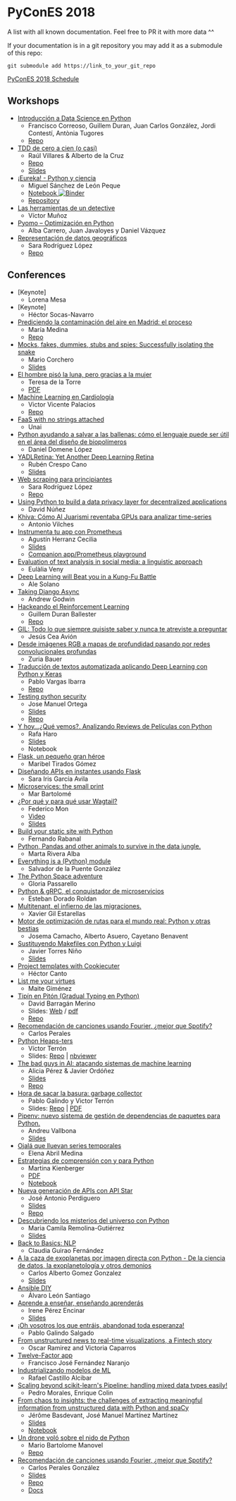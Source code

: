 # PyConES 2018

A list with all known documentation. Feel free to PR it with more data ^^

If your documentation is in a git repository you may add it as a submodule of this repo:
```
git submodule add https://link_to_your_git_repo
```

[PyConES 2018 Schedule](https://2018.es.pycon.org/#schedule)

## Workshops

* [Introducción a Data Science en Python](https://2018.es.pycon.org/talk/introduccion-a-data-science-en-python)
  * Francisco Correoso, Guillem Duran, Juan Carlos González, Jordi Contestí, Antònia Tugores
  * [Repo](https://github.com/PyDataMallorca/PyConES2018_Introduccion_a_data_science_en_Python)
* [TDD de cero a cien (o casi)](https://2018.es.pycon.org/talk/tdd-de-cero-a-cien-o-casi/)
  * Raúl Villares & Alberto de la Cruz
  * [Repo](https://github.com/aleasoluciones/pycones2018)
  * [Slides](https://github.com/aleasoluciones/pycones2018/blob/master/doc/PyConES_2018.pdf)
* [¡Eureka! - Python y ciencia](https://2018.es.pycon.org/talk/eureka-python-y-ciencia/)
  * Miguel Sánchez de León Peque
  * [Notebook ![Binder](https://mybinder.org/badge.svg)](https://mybinder.org/v2/gh/Peque/PyConES-Spain-2018-eureka/binder?filepath=Eureka.ipynb)
  * [Repository](https://github.com/Peque/PyConES-Spain-2018-eureka)
* [Las herramientas de un detective](https://2018.es.pycon.org/talk/las-herramientas-de-un-detective/)
  * Víctor Muñoz
* [Pyomo – Optimización en Python](https://2018.es.pycon.org/talk/pyomo-optimizacion-en-python/)
  * Alba Carrero, Juan Javaloyes y Daniel Vázquez
* [Representación de datos geográficos](https://2018.es.pycon.org/talk/representacion-de-datos-geograficos/)
  * Sara Rodríguez López
  * [Repo](https://github.com/sararl/pycones2018/tree/master/tallerDatosGeo_05_10_18)

## Conferences

* [Keynote]
  * Lorena Mesa
* [Keynote]
  * Héctor Socas-Navarro
* [Prediciendo la contaminación del aire en Madrid: el proceso](https://2018.es.pycon.org/talk/prediciendo-la-contaminacion-del-aire-en-madrid-el-proceso/)
  * María Medina
  * [Repo](https://github.com/mariamedp/contaminacion-madrid)
* [Mocks, fakes, dummies, stubs and spies: Successfully isolating the snake](https://2018.es.pycon.org/talk/mocks-fakes-dummies-stubs-and-spies-successfully-isolating-the-snake/)
   * Mario Corchero
   * [Slides](https://speakerdeck.com/mariocj89/unittest-dot-mock-in-detail)
* [El hombre pisó la luna, pero gracias a la mujer](https://2018.es.pycon.org/talk/el-hombre-piso-la-luna-pero-gracias-a-la-mujer/)
  * Teresa de la Torre
  * [PDF](https://drive.google.com/file/d/0BzNh_KS-0Z_qV0tNV1BUeFpkdHdyTUhWdk00UFZqZ1Q2eWdn/view)
* [Machine Learning en Cardiología](https://2018.es.pycon.org/talk/machine-learning-en-cardiologia/)
  * Victor Vicente Palacios
  * [Repo](https://github.com/victorvicpal/ML_CARDIOLOGIA_PyConES18)
* [FaaS with no strings attached](https://2018.es.pycon.org/talk/faas-with-no-strings-attached/)
  * Unai
* [Python ayudando a salvar a las ballenas: cómo el lenguaje puede ser útil en el área del diseño de biopolímeros](https://2018.es.pycon.org/talk/python-ayudando-a-salvar-a-las-ballenas-como-el-lenguaje-puede-ser-util-en-el-area-del-diseno-de-biopolimeros/)
  * Daniel Domene López
* [YADLRetina: Yet Another Deep Learning Retina](https://2018.es.pycon.org/talk/yadlretina-yet-another-deep-learning-retina/)
  * Rubén Crespo Cano
  * [Slides](https://github.com/rcrespocano/PyConES-2018)
* [Web scraping para principiantes](https://2018.es.pycon.org/talk/web-scraping-para-principiantes/)
  * Sara Rodríguez López
  * [Repo](https://github.com/sararl/pycones2018/tree/master/webScrapingCrawling_06_10_18)
* [Using Python to build a data privacy layer for decentralized applications](https://2018.es.pycon.org/talk/using-python-to-build-a-data-privacy-layer-for-decentralized-applications/)
  * David Núñez
* [Khiva: Cómo Al Juarismi reventaba GPUs para analizar time-series](https://2018.es.pycon.org/talk/khiva-como-al-juarismi-reventaba-gpus-para-analizar-time-series/)
  * Antonio Vilches
* [Instrumenta tu app con Prometheus](https://2018.es.pycon.org/talk/instrumenta-tu-app-con-prometheus/)
  * Agustín Herranz Cecilia
  * [Slides](https://speakerdeck.com/tinproject/instrumenta-tu-app-con-prometheus-pycones-2018)
  * [Companion app/Prometheus playground](https://github.com/tinproject/emojivending)
* [Evaluation of text analysis in social media: a linguistic approach](https://2018.es.pycon.org/talk/evaluation-of-text-analysis-in-social-media-a-linguistic-approach/)
  * Eulàlia Veny
* [Deep Learning will Beat you in a Kung-Fu Battle](https://2018.es.pycon.org/talk/deep-learning-will-beat-you-in-a-kung-fu-battle/)
  * Ale Solano
* [Taking Django Async](https://2018.es.pycon.org/talk/taking-django-async/)
  * Andrew Godwin
* [Hackeando el Reinforcement Learning](https://2018.es.pycon.org/talk/hackeando-el-reinforcement-learning/)
  * Guillem Duran Ballester
  * [Repo](https://github.com/Guillemdb/hacking-rl)
* [GIL: Todo lo que siempre quisiste saber y nunca te atreviste a preguntar](https://2018.es.pycon.org/talk/gil-todo-lo-que-siempre-quisiste-saber-y-nunca-te-atreviste-a-preguntar/)
  * Jesús Cea Avión
* [Desde imágenes RGB a mapas de profundidad pasando por redes convolucionales profundas](https://2018.es.pycon.org/talk/desde-imagenes-rgb-a-mapas-de-profundidad-pasando-por-redes-convolucionales-profundas/)
  * Zuria Bauer
* [Traducción de textos automatizada aplicando Deep Learning con Python y Keras](https://2018.es.pycon.org/talk/traduccion-de-textos-automatizada-aplicando-deep-learning-con-python-y-keras/)
  * Pablo Vargas Ibarra
  * [Repo](https://github.com/PabloVargasIbarra/nmt-pycones2018)
* [Testing python security](https://2018.es.pycon.org/talk/testing-python-security/)
  * Jose Manuel Ortega
   * [Slides](https://speakerdeck.com/jmortega/testing-python-security)
   * [Repo](https://github.com/jmortega/testing_python_security)
* [Y hoy...¿Qué vemos?. Analizando Reviews de Películas con Python](https://2018.es.pycon.org/talk/y-hoy-que-vemos-analizando-reviews-de-peliculas-con-python/)
  * Rafa Haro
   * [Slides](https://docs.google.com/presentation/d/1Pg752mKVwU6bz_Imz9ojptScsKxzQgrae_yH-DX5b-Q/edit?usp=sharing)
   * Notebook
* [Flask, un pequeño gran héroe](https://2018.es.pycon.org/talk/flask-un-pequeno-gran-heroe/)
  * Maribel Tirados Gómez
* [Diseñando APIs en instantes usando Flask](https://2018.es.pycon.org/talk/disenando-apis-en-instantes-usando-flask/)
  * Sara Iris García Avila
* [Microservices: the small print](https://2018.es.pycon.org/talk/microservices-the-small-print/)
  * Mar Bartolomé
* [¿Por qué y para qué usar Wagtail?](https://2018.es.pycon.org/talk/por-que-y-para-que-usar-wagtail/)
  * Federico Mon
  * [Video](https://www.youtube.com/watch?v=d7PfyUoZ2j4)
  * [Slides](https://gnufede.gitlab.io/wagtail-talk)
* [Build your static site with Python](https://2018.es.pycon.org/talk/build-your-static-site-with-python/)
  * Fernando Rabanal
* [Python, Pandas and other animals to survive in the data jungle.](https://2018.es.pycon.org/talk/python-pandas-and-other-animals-to-survive-in-the-data-jungle/)
  * Marta Rivera Alba
* [Everything is a (Python) module](https://2018.es.pycon.org/talk/everything-is-a-python-module/)
  * Salvador de la Puente González
* [The Python Space adventure](https://2018.es.pycon.org/talk/the-python-space-adventure/)
  * Gloria Passarello
* [Python & gRPC, el conquistador de microservicios](https://2018.es.pycon.org/talk/python-grpc-el-conquistador-de-microservicios/)
  * Esteban Dorado Roldan
* [Multitenant, el infierno de las migraciones.](https://2018.es.pycon.org/talk/multitenant-el-infierno-de-las-migraciones/)
  * Xavier Gil Estarellas
* [Motor de optimización de rutas para el mundo real: Python y otras bestias](https://2018.es.pycon.org/talk/motor-de-optimizacion-de-rutas-para-el-mundo-real-python-y-otras-bestias/)
  * Josema Camacho, Alberto Asuero, Cayetano Benavent
* [Sustituyendo Makefiles con Python y Luigi](https://2018.es.pycon.org/talk/sustituyendo-makefiles-con-python-y-luigi/)
  * Javier Torres Niño
  * [Slides](https://docs.google.com/presentation/d/1ztAi9jQZKargpNCU0ucB0MFQzDGdzC09KzRGp5E8QC4/edit?usp=sharing)
* [Project templates with Cookiecuter](https://2018.es.pycon.org/talk/project-templates-with-cookiecuter/)
  * Héctor Canto
* [List me your virtues](https://2018.es.pycon.org/talk/list-me-your-virtues/)
  * Maite Giménez
* [Tipín en Pitón (Gradual Typing en Python)](https://2018.es.pycon.org/talk/gradual-typing-en-python/)
  * David Barragán Merino
  * Slides: [Web](https://bameda.github.io/pycones2018-gradual-typing-python/) / [pdf](https://github.com/bameda/pycones2018-gradual-typing-python/blob/master/davidbarraganmerino-pycones2018-tipinenpiton.pdf)
  * [Repo](https://github.com/bameda/pycones2018-gradual-typing-python)
* [Recomendación de canciones usando Fourier, ¿mejor que Spotify?](https://2018.es.pycon.org/talk/recomendacion-de-canciones-usando-fourier-mejor-que-spotify/)
  * Carlos Perales
* [Python Heaps-ters](https://2018.es.pycon.org/talk/python-heaps-ters/)
  * Víctor Terrón
  * Slides: [Repo](https://vterron.xyz/heaps) | [nbviewer](http://nbviewer.jupyter.org/github/vterron/python-talks/blob/master/%5B2018%5D%20Python%20Heaps-ters/python-heaps-ters.ipynb)
* [The bad guys in AI: atacando sistemas de machine learning](https://2018.es.pycon.org/talk/the-bad-guys-in-ai-atacando-sistemas-de-machine-learning/)
  * Alicia Pérez & Javier Ordóñez
  * [Slides](https://github.com/aliciapj/pycon18-attack/blob/master/slides/PyCon2018_The_bad_guys_in_AI.pdf)
  * [Repo](https://github.com/aliciapj/pycon18-attack)
* [Hora de sacar la basura: garbage collector](https://2018.es.pycon.org/talk/hora-de-sacar-la-basura-garbage-collector/)
  * Pablo Galindo y Victor Terrón
  * Slides: [Repo](https://vterron.xyz/gc) | [PDF](https://github.com/vterron/python-talks/blob/master/%5B2018%5D%20Taking%20the%20Garbage%20Out/python-garbage-collection.pdf)
* [Pipenv: nuevo sistema de gestión de dependencias de paquetes para Python.](https://2018.es.pycon.org/talk/pipenv-nuevo-sistema-de-gestion-de-dependencias-de-paquetes-para-python/)
  * Andreu Vallbona
  * [Slides](https://www.slideshare.net/AndreuVallbonaPlazas/pipenv-python-dev-workflow-for-humans-118422815)
* [Ojalá que lluevan series temporales](https://2018.es.pycon.org/talk/ojala-que-lluevan-series-temporales/)
  * Elena Abril Medina
* [Estrategias de comprensión con y para Python](https://2018.es.pycon.org/talk/estrategias-de-comprension-con-y-para-python/)
  * Martina Kienberger
  * [PDF](https://github.com/martinakienberger/Charla_PyConES2018/blob/master/Estrategias_de_comprensi%C3%B3n_Python_PyConEs2018.pdf)
  * [Notebook](https://github.com/martinakienberger/Strategienanalyse_Voc/blob/master/Datenanalyse_Voc_Valencia%20(english).ipynb)
* [Nueva generación de APIs con API Star](https://2018.es.pycon.org/talk/nueva-generacion-de-apis-con-api-star/)
  * José Antonio Perdiguero
  * [Slides](https://github.com/PeRDy/speech/blob/master/new_generation_api_18-10/slides/Slides.pdf)
  * [Repo](https://github.com/perdy/speech)
* [Descubriendo los misterios del universo con Python](https://2018.es.pycon.org/talk/descubriendo-los-misterios-del-universo-con-python/)
  * Maria Camila Remolina-Gutiérrez
  * [Slides](https://docs.google.com/presentation/d/1yB-CvKNvg13xyCHrqBTDOVBC-elTc10xy2vBVm53wZg/edit?usp=sharing)
* [Back to Basics: NLP](https://2018.es.pycon.org/talk/back-to-basics-nlp/)
  * Claudia Guirao Fernández
* [A la caza de exoplanetas por imagen directa con Python - De la ciencia de datos, la exoplanetología y otros demonios](https://2018.es.pycon.org/talk/a-la-caza-de-exoplanetas-por-imagen-directa-con-python-de-la-ciencia-de-datos-la-exoplanetologia-y-otros-demonios/)
  * Carlos Alberto Gomez Gonzalez
  * [Slides](https://speakerdeck.com/carlgogo/a-la-caza-de-exoplanetas-por-imagen-directa-con-python-de-la-ciencia-de-datos-la-exoplanetologia-y-otros-demonios)
* [Ansible DIY](https://2018.es.pycon.org/talk/ansible-diy/)
  * Álvaro León Santiago
* [Aprende a enseñar, enseñando aprenderás](https://2018.es.pycon.org/talk/aprende-a-ensenar-ensenando-aprenderas/)
  * Irene Pérez Encinar
  * [Slides](https://docs.google.com/presentation/d/1fT6hZnhzRZnRi_Yto77hT2IdeluhJS9_50jpvTbriww/edit?usp=sharing)
* [¡Oh vosotros los que entráis, abandonad toda esperanza! ](https://2018.es.pycon.org/talk/oh-vosotros-los-que-entrais-abandonad-toda-esperanza/)
  * Pablo Galindo Salgado
* [From unstructured news to real-time visualizations, a Fintech story](https://2018.es.pycon.org/talk/from-unstructured-news-to-real-time-visualizations-a-fintech-story/)
  * Oscar Ramirez and Victoria Caparros
* [Twelve-Factor app](https://2018.es.pycon.org/talk/twelve-factor-app/)
  * Francisco José Fernández Naranjo
* [Industrializando modelos de ML](https://2018.es.pycon.org/talk/industrializando-modelos-de-ml/)
  * Rafael Castillo Alcibar
* [Scaling beyond scikit-learn's Pipeline: handling mixed data types easily!](https://2018.es.pycon.org/talk/scaling-beyond-scikit-learn-s-pipeline-handling-mixed-data-types-easily/)
  * Pedro Morales, Enrique Colin
* [From chaos to insights: the challenges of extracting meaningful information from unstructured data with Python and spaCy](https://2018.es.pycon.org/talk/from-chaos-to-insights-the-challenges-of-extracting-meaningful-information-from-unstructured-data-with-python-and-spacy/)
  * Jérôme Basdevant, José Manuel Martínez Martínez
  * [Slides](https://drive.google.com/open?id=1FEPFyWoU9I0i0I9SBuHN8GCQkrnNde-o)
  * [Notebook](https://drive.google.com/a/erevalue.com/file/d/1Gzj4dTknO1oLsagW41239CQ15wS_Nzl0/view?usp=sharing)
* [Un drone voló sobre el nido de Python](https://2018.es.pycon.org/talk/un-drone-volo-sobre-el-nido-de-python/)
  * Mario Bartolome Manovel
  * [Repo](https://github.com/MarioBartolome/GII_0_17.02_SNSI)
* [Recomendación de canciones usando Fourier, ¿mejor que Spotify?](https://2018.es.pycon.org/talk/recomendacion-de-canciones-usando-fourier-mejor-que-spotify)
  * Carlos Perales González
  * [Slides](https://es.slideshare.net/CarlosPerales/clustering-de-canciones-usando-fourier)
  * [Repo](https://github.com/cperales/foucluster)
  * [Docs](https://cperales.github.io/foucluster/)
